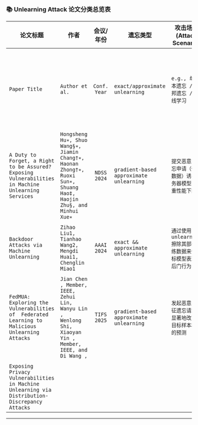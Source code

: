 ### 📚 Unlearning Attack 论文分类总览表

| 论文标题                                                     | 作者                                                         |  会议/年份   | 遗忘类型                                | 攻击场景 (Attack Scenario)                                   | 攻击类型 (Attack Type)                       | 威胁模型 (Threat Model)                                      | 关键方法/贡献简述                                            | 是否开源                                        |
| ------------------------------------------------------------ | ------------------------------------------------------------ | :----------: | --------------------------------------- | ------------------------------------------------------------ | -------------------------------------------- | ------------------------------------------------------------ | ------------------------------------------------------------ | ----------------------------------------------- |
| `Paper Title`                                                | `Author et al.`                                              | `Conf. Year` | `exact/approximate unlearning`          | `e.g., 单样本遗忘 / 联邦遗忘 / 在线学习`                     | `e.g., MIA / 模型提取 / 遗忘绕过 / 差分攻击` | `e.g., 黑盒 / 白盒 / 灰盒`                                   | 简要描述其攻击机制或创新点（如：“提出针对SISA框架的MIA变体”） | ✅ / ❌                                           |
| `A Duty to Forget, a Right to be Assured? Exposing  Vulnerabilities in Machine Unlearning Services` | `Hongsheng Hu∗, Shuo Wang§∗, Jiamin Chang†∗, Haonan Zhong†∗, Ruoxi Sun∗, Shuang Hao‡, Haojin Zhu§, and Minhui Xue∗` | `NDSS 2024`  | `gradient-based approximate unlearning` | `提交恶意的遗忘申请（修改数据）诱导服务器模型的严重性能下降` | `over-unlearning（对抗样本生成）`            | `黑盒(提交数据样本x来查询模型，并获得概率向量Y，但无法知道模型的参数和结构)不知道unlearnng算法` | `利用CW-attack生产对抗样本`                                  | ` https://github.com/ TASI-LAB/Over-unlearning` |
| `Backdoor Attacks via Machine Unlearning`                    | `Zihao Liu1, Tianhao Wang2, Mengdi Huai1, Chenglin Miao1`    | `AAAI 2024`  | `exact && approximate unlearning`       | `通过使用unlearning擦除其部分训练数据来使目标模型表现出后门行为` | `后门攻击`                                   | `黑盒（）&&白盒（毒害训练集）都知道unlearning算法`           | `数学公式优化推导触发器及数据集，离散的样本选择转换为连续的概率` | ❌                                               |
| `FedMUA: Exploring the Vulnerabilities of  Federated Learning to Malicious  Unlearning Attacks` | `Jian Chen , Member, IEEE, Zehui Lin, Wanyu Lin ,  Wenlong Shi, Xiaoyan Yin , Member, IEEE, and Di Wang , ` | `TIFS 2025`  | `gradient-based approximate unlearning` | `发起恶意的特征遗忘请求来显著地改变与目标样本相关的预测`     | `over-unlearning（对抗样本生成）`            | `黑盒(提交数据样本x来查询模型，并获得概率向量Y，但无法知道模型的参数和结构)不知道unlearnng算法` | `利用CW-attack生产对抗样本`                                  | ` https://github.com/ity207/FedMUA`             |
|                                                              |                                                              |              |                                         |                                                              |                                              |                                                              |                                                              |                                                 |
| `Exposing Privacy Vulnerabilities in Machine  Unlearning via Distribution-Discrepancy Attacks` |                                                              |              |                                         |                                                              |                                              |                                                              |                                                              |                                                 |

---

